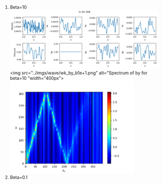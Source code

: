 1. Beta=10
![Wave profile for beta=10](../imgs/wave/wave_b1e+1.png)
<img src="../imgs/wave/wk_by_b1e+1.png" alt="Spectrum of by for beta=10 "width="400px"><img src="../imgs/wave/wk_pr_b1e+1.png" width="400px">
2. Beta=0.1
